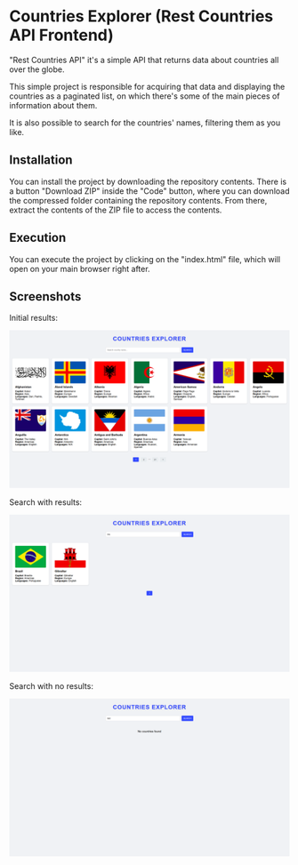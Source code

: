 # Countries Explorer (Rest Countries API Frontend)

"Rest Countries API" it's a simple API that returns data about countries all over the globe. 

This simple project is responsible for acquiring that data and displaying the countries as a paginated list, on which there's some of the main pieces of information about them.

It is also possible to search for the countries' names, filtering them as you like.

## Installation

You can install the project by downloading the repository contents. There is a button "Download ZIP" inside the "Code" button, where you can download the compressed folder containing the repository contents. From there, extract the contents of the ZIP file to access the contents.

## Execution

You can execute the project by clicking on the "index.html" file, which will open on your main browser right after.

## Screenshots

Initial results:

![initial](images/initial-results.png)

Search with results:

![search](images/search-results.png)

Search with no results:

![no-results](images/no-results.png)
